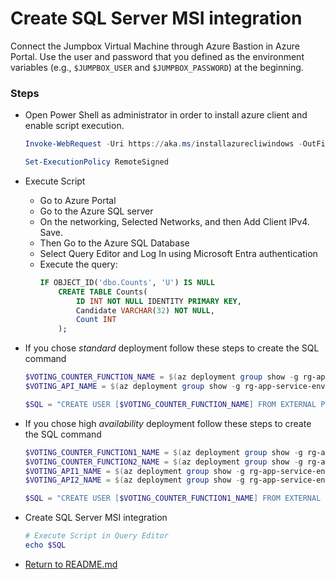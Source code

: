 # Create SQL Server MSI integration

Connect the Jumpbox Virtual Machine through Azure Bastion in Azure Portal. Use the user and password that you defined as the environment variables (e.g., `$JUMPBOX_USER` and `$JUMPBOX_PASSWORD`) at the beginning.

### Steps

- Open Power Shell as administrator in order to install azure client and enable script execution.

    ```powershell
    Invoke-WebRequest -Uri https://aka.ms/installazurecliwindows -OutFile .\AzureCLI.msi; Start-Process msiexec.exe -Wait -ArgumentList '/I AzureCLI.msi /quiet'; rm .\AzureCLI.msi

    Set-ExecutionPolicy RemoteSigned
    ```
- Execute Script
    - Go to Azure Portal
    - Go to the Azure SQL server
    - On the networking, Selected Networks, and then Add Client IPv4. Save.
    - Then Go to the Azure SQL Database
    - Select Query Editor and Log In using Microsoft Entra authentication
    - Execute the query:
       ```sql
       IF OBJECT_ID('dbo.Counts', 'U') IS NULL 
           CREATE TABLE Counts(
               ID INT NOT NULL IDENTITY PRIMARY KEY, 
               Candidate VARCHAR(32) NOT NULL, 
               Count INT
           );
       ```

- If you chose _standard_ deployment follow these steps to create the SQL command

    ```powershell
    $VOTING_COUNTER_FUNCTION_NAME = $(az deployment group show -g rg-app-service-environments-centralus -n sites --query properties.outputs.votingFunctionName.value -o tsv)
    $VOTING_API_NAME = $(az deployment group show -g rg-app-service-environments-centralus -n sites --query properties.outputs.votingApiName.value -o tsv)

    $SQL = "CREATE USER [$VOTING_COUNTER_FUNCTION_NAME] FROM EXTERNAL PROVIDER;ALTER ROLE db_datareader ADD MEMBER [$VOTING_COUNTER_FUNCTION_NAME];ALTER ROLE db_datawriter ADD MEMBER [$VOTING_COUNTER_FUNCTION_NAME];CREATE USER [$VOTING_API_NAME] FROM EXTERNAL PROVIDER;ALTER ROLE db_datareader ADD MEMBER [$VOTING_API_NAME];ALTER ROLE db_datawriter ADD MEMBER [$VOTING_API_NAME];"
    ```

- If you chose high _availability_ deployment follow these steps to create the SQL command

    ```powershell
    $VOTING_COUNTER_FUNCTION1_NAME = $(az deployment group show -g rg-app-service-environments-centralus -n sites1 --query properties.outputs.votingFunctionName.value -o tsv)
    $VOTING_COUNTER_FUNCTION2_NAME = $(az deployment group show -g rg-app-service-environments-centralus -n sites2 --query properties.outputs.votingFunctionName.value -o tsv)
    $VOTING_API1_NAME = $(az deployment group show -g rg-app-service-environments-centralus -n sites1 --query properties.outputs.votingApiName.value -o tsv)
    $VOTING_API2_NAME = $(az deployment group show -g rg-app-service-environments-centralus -n sites2 --query properties.outputs.votingApiName.value -o tsv)

    $SQL = "CREATE USER [$VOTING_COUNTER_FUNCTION1_NAME] FROM EXTERNAL PROVIDER;ALTER ROLE db_datareader ADD MEMBER [$VOTING_COUNTER_FUNCTION1_NAME];ALTER ROLE db_datawriter ADD MEMBER [$VOTING_COUNTER_FUNCTION1_NAME];CREATE USER [$VOTING_API1_NAME] FROM EXTERNAL PROVIDER;ALTER ROLE db_datareader ADD MEMBER [$VOTING_API1_NAME];ALTER ROLE db_datawriter ADD MEMBER [$VOTING_API1_NAME];CREATE USER [$VOTING_COUNTER_FUNCTION2_NAME] FROM EXTERNAL PROVIDER;ALTER ROLE db_datareader ADD MEMBER [$VOTING_COUNTER_FUNCTION2_NAME];ALTER ROLE db_datawriter ADD MEMBER [$VOTING_COUNTER_FUNCTION2_NAME];CREATE USER [$VOTING_API2_NAME] FROM EXTERNAL PROVIDER;ALTER ROLE db_datareader ADD MEMBER [$VOTING_API2_NAME];ALTER ROLE db_datawriter ADD MEMBER [$VOTING_API2_NAME];"
    ```

- Create SQL Server MSI integration

    ```powershell
    # Execute Script in Query Editor
    echo $SQL
    ```

- [Return to README.md](./README.md#set-up-managed-identities-as-users-in-the-sql-database)